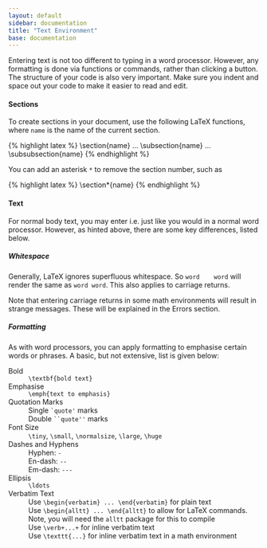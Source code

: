 ```yaml
---
layout: default
sidebar: documentation
title: "Text Environment"
base: documentation
---
```


Entering text is not too different to typing in a word processor. However, any formatting is done via functions or commands, rather than clicking a button. The structure of your code is also very important. Make sure you indent and space out your code to make it easier to read and edit.

#### Sections

To create sections in your document, use the following LaTeX functions, where `name` is the name of the current section.

{% highlight latex %}
\section{name}
  ...
  \subsection{name}
    ...
    \subsubsection{name}
{% endhighlight %}

You can add an asterisk `*` to remove the section number, such as

{% highlight latex %}
\section*{name}
{% endhighlight %}

#### Text

For normal body text, you may enter i.e. just like you would in a normal word processor. However, as hinted above, there are some key differences, listed below.

##### Whitespace

Generally, LaTeX ignores superfluous whitespace. So <code>word&nbsp;&nbsp;&nbsp;&nbsp;word</code> will render the same as `word word`. This also applies to carriage returns.

Note that entering carriage returns in some math environments will result in strange messages. These will be explained in the Errors section.

##### Formatting

As with word processors, you can apply formatting to emphasise certain words or phrases. A basic, but not extensive, list is given below:

<dl>
	<dt>Bold</dt>
		<dd><code>\textbf{bold text}</code></dd>
	<dt>Emphasise</dt>
		<dd><code>\emph{text to emphasis}</code></dd>
	<dt>Quotation Marks</dt>
		<dd>Single <code>`quote'</code> marks</dd>
		<dd>Double <code>``quote''</code> marks</dd>
	<dt>Font Size</dt>
		<dd><code>\tiny</code>, <code>\small</code>, <code>\normalsize</code>, <code>\large</code>, <code>\huge</code></dd>
	<dt>Dashes and Hyphens</dt>
		<dd>Hyphen: <code>-</code></dd>
		<dd>En-dash: <code>--</code></dd>
		<dd>Em-dash: <code>---</code></dd>
	<dt>Ellipsis</dt>
		<dd><code>\ldots</code></dd>
	<dt>Verbatim Text</dt>
		<dd>Use <code>\begin{verbatim} ... \end{verbatim}</code> for plain text</dd>
		<dd>Use <code>\begin{alltt} ... \end{alltt}</code> to allow for LaTeX commands. Note, you will need the <code>alltt</code> package for this to compile</dd>
		<dd>Use <code>\verb+...+</code> for inline verbatim text</dd>
		<dd>Use <code>\texttt{...}</code> for inline verbatim text in a math environment</dd>
</dl>